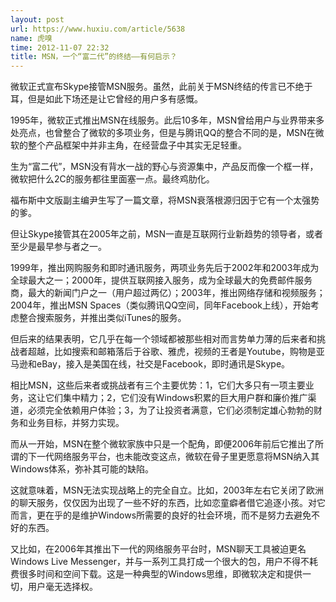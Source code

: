 ```yaml
---
layout: post
url: https://www.huxiu.com/article/5638
name: 虎嗅
time: 2012-11-07 22:32
title: MSN，一个“富二代”的终结——有何启示？
---
```

微软正式宣布Skype接管MSN服务。虽然，此前关于MSN终结的传言已不绝于耳，但是如此下场还是让它曾经的用户多有感慨。

1995年，微软正式推出MSN在线服务。此后10多年，MSN曾给用户与业界带来多处亮点，也曾整合了微软的多项业务，但是与腾讯QQ的整合不同的是，MSN在微软的整个产品框架中并非主角，在经营盘子中其实无足轻重。

生为“富二代”，MSN没有背水一战的野心与资源集中，产品反而像一个框一样，微软把什么2C的服务都往里面塞一点。最终鸡肋化。

福布斯中文版副主编尹生写了一篇文章，将MSN衰落根源归因于它有一个太强势的爹。

但让Skype接管其在2005年之前，MSN一直是互联网行业新趋势的领导者，或者至少是最早参与者之一。

1999年，推出网购服务和即时通讯服务，两项业务先后于2002年和2003年成为全球最大之一；2000年，提供互联网接入服务，成为全球最大的免费邮件服务商，最大的新闻门户之一（用户超过两亿）；2003年，推出网络存储和视频服务；2004年，推出MSN Spaces（类似腾讯QQ空间，同年Facebook上线），开始考虑整合搜索服务，并推出类似iTunes的服务。

但后来的结果表明，它几乎在每一个领域都被那些相对而言势单力薄的后来者和挑战者超越，比如搜索和邮箱落后于谷歌、雅虎，视频的王者是Youtube，购物是亚马逊和eBay，接入是美国在线，社交是Facebook，即时通讯是Skype。

相比MSN，这些后来者或挑战者有三个主要优势：1，它们大多只有一项主要业务，这让它们集中精力；2，它们没有Windows积累的巨大用户群和廉价推广渠道，必须完全依赖用户体验；3，为了让投资者满意，它们必须制定雄心勃勃的财务和业务目标，并努力实现。

而从一开始，MSN在整个微软家族中只是一个配角，即便2006年前后它推出了所谓的下一代网络服务平台，也未能改变这点，微软在骨子里更愿意将MSN纳入其Windows体系，弥补其可能的缺陷。

这就意味着，MSN无法实现战略上的完全自立。比如，2003年左右它关闭了欧洲的聊天服务，仅仅因为出现了一些不好的东西，比如恋童癖者借它追逐小孩。对它而言，更在乎的是维护Windows所需要的良好的社会环境，而不是努力去避免不好的东西。

又比如，在2006年其推出下一代的网络服务平台时，MSN聊天工具被迫更名Windows Live Messenger，并与一系列工具打成一个很大的包，用户不得不耗费很多时间和空间下载。这是一种典型的Windows思维，即微软决定和提供一切，用户毫无选择权。

